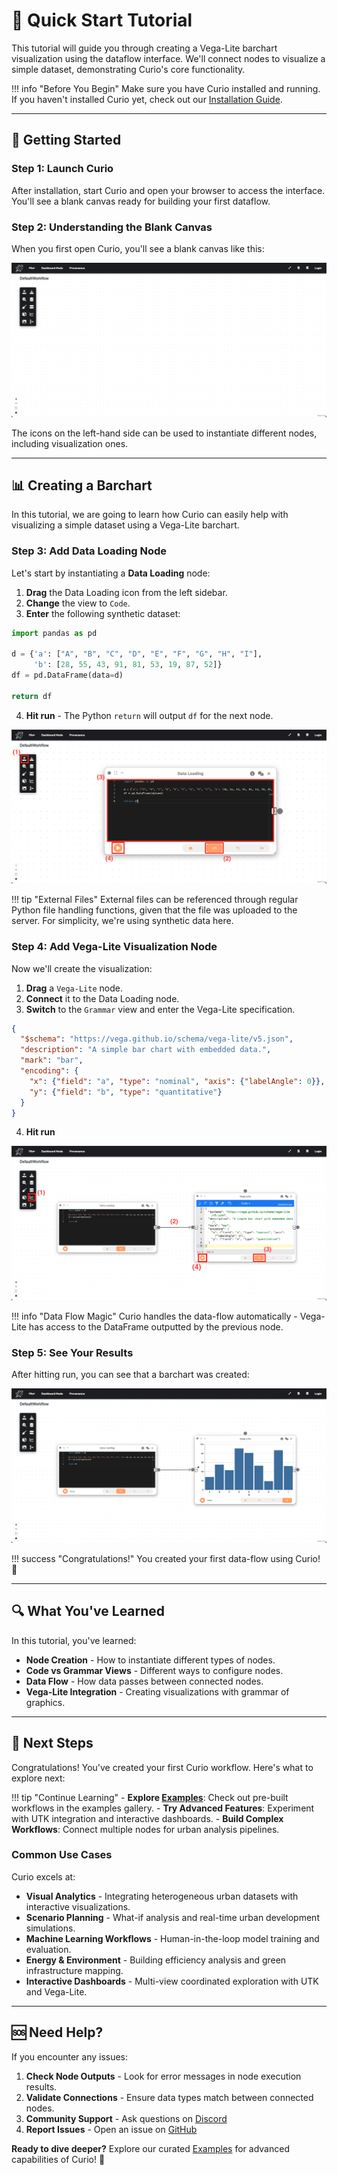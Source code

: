 # 👟 Quick Start Tutorial

This tutorial will guide you through creating a Vega-Lite barchart visualization using the dataflow interface. We'll connect nodes to visualize a simple dataset, demonstrating Curio's core functionality.


!!! info "Before You Begin"
    Make sure you have Curio installed and running. If you haven't installed Curio yet, check out our [Installation Guide](installation.md).

---

## 🌱 Getting Started

### Step 1: Launch Curio

After installation, start Curio and open your browser to access the interface. You'll see a blank canvas ready for building your first dataflow.

### Step 2: Understanding the Blank Canvas

When you first open Curio, you'll see a blank canvas like this:

![Blank canvas](../public/resources/img_examples/blank.png)

The icons on the left-hand side can be used to instantiate different nodes, including visualization ones.

---

## 📊 Creating a Barchart

In this tutorial, we are going to learn how Curio can easily help with visualizing a simple dataset using a Vega-Lite barchart.

### Step 3: Add Data Loading Node

Let's start by instantiating a **Data Loading** node:

1. **Drag** the Data Loading icon from the left sidebar.
2. **Change** the view to `Code`.
3. **Enter** the following synthetic dataset:


```python
import pandas as pd

d = {'a': ["A", "B", "C", "D", "E", "F", "G", "H", "I"], 
     'b': [28, 55, 43, 91, 81, 53, 19, 87, 52]}
df = pd.DataFrame(data=d)

return df
```
4. **Hit run** - The Python `return` will output `df` for the next node.

![Data loading](../public/resources/img_examples/data_loading.png)

!!! tip "External Files"
    External files can be referenced through regular Python file handling functions, given that the file was uploaded to the server. For simplicity, we're using synthetic data here.


### Step 4: Add Vega-Lite Visualization Node

Now we'll create the visualization:

1. **Drag** a `Vega-Lite` node.
2. **Connect** it to the Data Loading node.
3. **Switch** to the `Grammar` view and enter the Vega-Lite specification.

```json
{
  "$schema": "https://vega.github.io/schema/vega-lite/v5.json",
  "description": "A simple bar chart with embedded data.",
  "mark": "bar",
  "encoding": {
    "x": {"field": "a", "type": "nominal", "axis": {"labelAngle": 0}},
    "y": {"field": "b", "type": "quantitative"}
  }
}
```
4. **Hit run**


![Vega lite](../public/resources/img_examples/vega_lite.png)

!!! info "Data Flow Magic"
    Curio handles the data-flow automatically - Vega-Lite has access to the DataFrame outputted by the previous node.

### Step 5: See Your Results

After hitting run, you can see that a barchart was created:

![Final result](../public/resources/img_examples/final_result.png)

!!! success "Congratulations!"
    You created your first data-flow using Curio! 🎉

---

## 🔍 What You've Learned

In this tutorial, you've learned:

- **Node Creation** - How to instantiate different types of nodes.
- **Code vs Grammar Views** - Different ways to configure nodes.
- **Data Flow** - How data passes between connected nodes.
- **Vega-Lite Integration** - Creating visualizations with grammar of graphics.

---

## 🎉 Next Steps

Congratulations! You've created your first Curio workflow. Here's what to explore next:

!!! tip "Continue Learning"
    - **Explore [Examples](../examples/examples.md)**: Check out pre-built workflows in the examples gallery.
    - **Try Advanced Features**: Experiment with UTK integration and interactive dashboards.
    - **Build Complex Workflows**: Connect multiple nodes for urban analysis pipelines.

### Common Use Cases

Curio excels at:

- **Visual Analytics** - Integrating heterogeneous urban datasets with interactive visualizations.
- **Scenario Planning** - What-if analysis and real-time urban development simulations.
- **Machine Learning Workflows** - Human-in-the-loop model training and evaluation.
- **Energy & Environment** - Building efficiency analysis and green infrastructure mapping.
- **Interactive Dashboards** - Multi-view coordinated exploration with UTK and Vega-Lite.

---

## 🆘 Need Help?

If you encounter any issues:

1. **Check Node Outputs** - Look for error messages in node execution results.
2. **Validate Connections** - Ensure data types match between connected nodes.
3. **Community Support** - Ask questions on [Discord](https://discord.gg/vjpSMSJR8r)
4. **Report Issues** - Open an issue on [GitHub](https://github.com/urban-toolkit/curio/issues)

**Ready to dive deeper?** Explore our curated [Examples](../examples/examples.md) for advanced capabilities of Curio! 🚀
